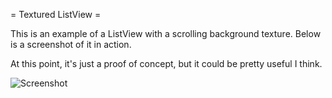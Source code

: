 = Textured ListView =

This is an example of a ListView with a scrolling background texture. Below is a screenshot of it in action.

At this point, it's just a proof of concept, but it could be pretty useful I think.

 ![Screenshot](https://github.com/mdkess/TexturedListView/raw/master/TexturedListView.png)
